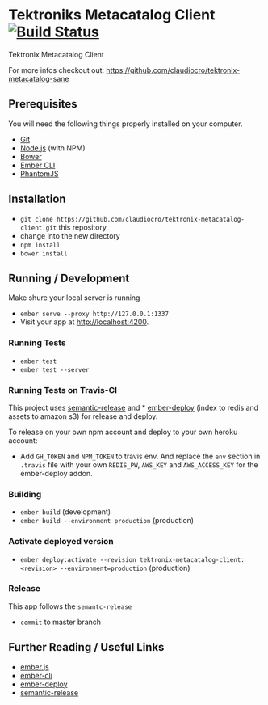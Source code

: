 # Tektroniks Metacatalog Client [![Build Status](https://travis-ci.org/claudiocro/tektronix-metacatalog-client.svg?branch=develop)](https://travis-ci.org/claudiocro/tektronix-metacatalog-client)

Tektronix Metacatalog Client

For more infos checkout out: https://github.com/claudiocro/tektronix-metacatalog-sane


## Prerequisites

You will need the following things properly installed on your computer.

* [Git](http://git-scm.com/)
* [Node.js](http://nodejs.org/) (with NPM)
* [Bower](http://bower.io/)
* [Ember CLI](http://www.ember-cli.com/)
* [PhantomJS](http://phantomjs.org/)

## Installation

* `git clone https://github.com/claudiocro/tektronix-metacatalog-client.git` this repository
* change into the new directory
* `npm install`
* `bower install`

## Running / Development

Make shure your local server is running
* `ember serve --proxy http://127.0.0.1:1337`
* Visit your app at [http://localhost:4200](http://localhost:4200).

### Running Tests

* `ember test`
* `ember test --server`

### Running Tests on Travis-CI

This project uses [semantic-release](https://github.com/semantic-release/semantic-release/) and * [ember-deploy](http://ember-cli.github.io/ember-cli-deploy/) (index to redis and assets to amazon s3) for release and deploy.

To release on your own npm account and deploy to your own heroku account:
* Add `GH_TOKEN` and `NPM_TOKEN` to travis env. And replace the `env` section in `.travis` file with your own `REDIS_PW`, `AWS_KEY` and `AWS_ACCESS_KEY` for the ember-deploy addon.

### Building

* `ember build` (development)
* `ember build --environment production` (production)

### Activate deployed version

* `ember deploy:activate --revision tektronix-metacatalog-client:<revision> --environment=production` (production)

### Release

This app follows the `semantc-release`
* `commit` to master branch

## Further Reading / Useful Links

* [ember.js](http://emberjs.com/)
* [ember-cli](http://www.ember-cli.com/)
* [ember-deploy](http://ember-cli.github.io/ember-cli-deploy/)
* [semantic-release](https://github.com/semantic-release/semantic-release/)
